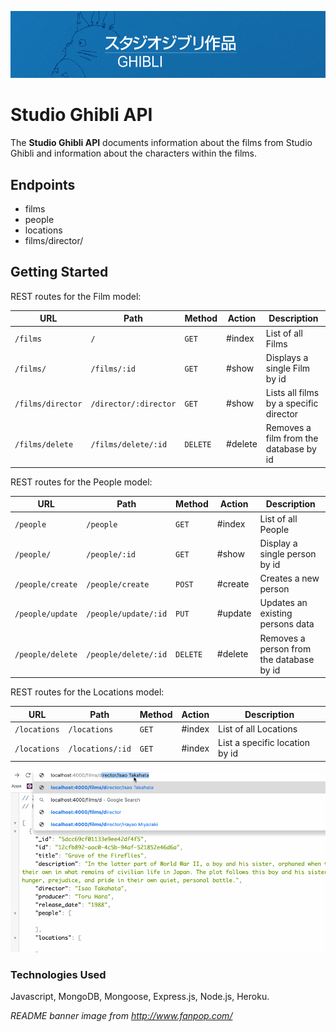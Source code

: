 ![Studio Ghibli Banner](./assets/ghiblibanner.png)  
# Studio Ghibli API  
The __Studio Ghibli API__ documents information about the films from Studio Ghibli and information about the characters within the films.  

## Endpoints  
- films  
- people 
- locations  
- films/director/

## Getting Started  

REST routes for the Film model:

| URL                  | Path                    | Method   | Action  | Description                                 |
| -------------------- | ----------------------- | -------- | ------- | ------------------------------------------- |
| `/films`             | `/`                     | `GET`    | #index  | List of all Films                           |
| `/films/`            | `/films/:id`            | `GET`    | #show   | Displays a single Film by id                |
| `/films/director`    | `/director/:director`   | `GET`    | #show   | Lists all films by a specific director      | 
| `/films/delete`      | `/films/delete/:id`     | `DELETE` | #delete | Removes a film from the database by id      |
  

REST routes for the People model:

| URL                  | Path                    | Method   | Action  | Description                                 |
| -------------------- | ----------------------- | -------- | ------- | ------------------------------------------- |
| `/people`            | `/people`               | `GET`    | #index  | List of all People                          |
| `/people/`           | `/people/:id`           | `GET`    | #show   | Display a single person by id               |
| `/people/create`     | `/people/create`        | `POST`   | #create | Creates a new person                        |
| `/people/update`     | `/people/update/:id`    | `PUT`    | #update | Updates an existing persons data            |
| `/people/delete`     | `/people/delete/:id`    | `DELETE` | #delete | Removes a person from the database by id    |  

REST routes for the Locations model:

| URL                  | Path                    | Method   | Action  | Description                                 |
| -------------------- | ----------------------- | -------- | ------- | ------------------------------------------- |
| `/locations`         | `/locations`            | `GET`    | #index  | List of all Locations                       |
| `/locations`         | `/locations/:id`        | `GET`    | #index  | List a specific location by id              |

![Director Search](./assets/apigifdirector.gif)  


### Technologies Used  
Javascript, MongoDB, Mongoose, Express.js, Node.js, Heroku.  


_README banner image from http://www.fanpop.com/_